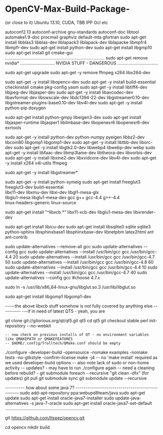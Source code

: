 OpenCV-Max-Build-Package-
=========================

(or close to it) Ubuntu 13.10, CUDA, TBB IPP Ocl etc

autoconf2.13 autoconf-archive gnu-standards autoconf-doc libtool automake1.9-doc procmail graphviz default-mta gfortran
sudo apt-get install libblas3 libblas-dev liblapack3 liblapack-dev liblapacke libmpfr4 libmpfr-dev
sudo apt-get install python-dev
sudo apt-get install libgmp10 
sudo apt-get install git cmake-gui
.................................................................................
sudo apt-get remove nvidia*
............................ NVIDIA STUFF  - DANGEROUS .................................

sudo apt-get upgrade
sudo apt-get -y remove ffmpeg x264 libx264-dev

sudo apt-get -y install libopencv-dev
sudo apt-get -y install build-essential checkinstall cmake pkg-config yasm
sudo apt-get -y install libtiff4-dev libjpeg-dev libjasper-dev
sudo apt-get -y install libavcodec-dev libavformat-dev libswscale-dev libdc1394-22-dev libgstreamer0.10-dev libgstreamer-plugins-base0.10-dev libv4l-dev
sudo apt-get -y install python-pip doxygen

sudo apt-get install python-gmpy libeigen3-dev
sudo apt-get install libjasper-runtime libjasper1 libilmbase-dev libopenexr6 libopenexr6-dev exrtools

sudo apt-get -y install python-dev python-numpy pyeigen libbz2-dev libcoin80 libgomp1 libgomp1-dev
sudo apt-get -y install libtbb-dev liborc-dev
sudo apt-get -y install libgtk2.0-dev libwebp4 libwebp-dev webp
sudo apt-get -y install libfaac-dev libmp3lame-dev libtheora-dev libvorbis-dev
sudo apt-get -y install libxine2-dev libxvidcore-dev libv4l-dev
sudo apt-get -y install x264 v4l-utils ffmpeg

sudo apt-get -y install libgstreamer*

sudo apt-get -y install python-symeig
sudo apt-get install freeglut3 freeglut3-dev build-essential \
    libx11-dev libxmu-dev libxi-dev libgl1-mesa-glx \
    libglu1-mesa libglu1-mesa-dev gcc g++ gcc-4.4 g++-4.4 \
    linux-headers-generic linux-source

sudo apt-get install "^libxcb.*" libx11-xcb-dev libglu1-mesa-dev libxrender-dev

sudo apt-get install libicu-dev
sudo apt-get install libsqlite0 sqlite sqlite3 python-sphinx libsphinxbase1 libsphinxbase-dev libnetpbm latex2html ant ant-contrib 

sudo update-alternatives --remove-all gcc
sudo update-alternatives --config gcc
sudo update-alternatives --install /usr/bin/gcc gcc /usr/bin/gcc-4.4 20
sudo update-alternatives --install /usr/bin/gcc gcc /usr/bin/gcc-4.7 50
sudo update-alternatives --install /usr/bin/gcc gcc /usr/bin/gcc-4.8 60
sudo update-alternatives --install /usr/bin/gcc gcc /usr/bin/gcc-4.4 10
sudo update-alternatives --install /usr/bin/gcc gcc /usr/bin/gcc-4.7 40
sudo update-alternatives --config gcc      #choose 4.7.x

sudo ln -s /usr/lib/x86_64-linux-gnu/libglut.so.3 /usr/lib/libglut.so

sudo apt-get install libgomp1 libgomp1-dev

-----the above libxcb stuff  somehow is not fully covered by anything else.----------
    ---if in need of latest QT5 - yeah, you are

git clone git://gitorious.org/qt/qt5.git qt5
cd qt5
git checkout stable
perl init-repository --no-webkit

    -- now check on previous installs of QT - no environment variables like QMAKEPATH or QMAKEFEATURES
    -- $HOME/.config/Trolltech/QMake.conf should be empty

./configure -developer-build -opensource -nomake examples -nomake tests -no-gtkstyle -confirm-license
make -j4
    -- no 'make install' required as we used developer-build options
    -- also note lack of sudo or non-home activity
    -- updates?  - may have to run ./configure again
    -- need a cleaning before rebuild? - git submodule foreach --recursive "git clean -dfx"
    (for updates)
    git pull
    git submodule sync
    git submodule update --recursive


----------  how about some java 7?  -------------------------------------------------
sudo add-apt-repository ppa:webupd8team/java
sudo apt-get update
sudo apt-get install oracle-java7-installer
sudo update-java-alternatives -s java-7-oracle
sudo apt-get install oracle-java7-set-default
.....................................................................

git https://github.com/Itseez/opencv.git

cd opencv
mkdir build
